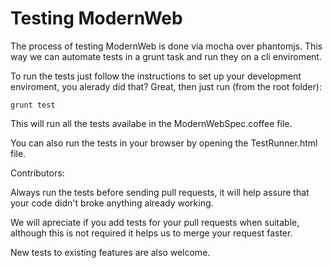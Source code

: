 Testing ModernWeb
=================

The process of testing ModernWeb is done via mocha over phantomjs. This way we can automate tests in a grunt task and run they on a cli enviroment.

To run the tests just follow the instructions to set up your development enviroment, you alerady did that? Great, then just run (from the root folder):

	grunt test

This will run all the tests availabe in the ModernWebSpec.coffee file.

You can also run the tests in your browser by opening the TestRunner.html file.

Contributors:

Always run the tests before sending pull requests, it will help assure that your code didn't broke anything already working.

We will apreciate if you add tests for your pull requests when suitable, although this is not required it helps us to merge your request faster.

New tests to existing features are also welcome.